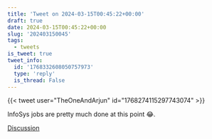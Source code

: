 ```yaml
---
title: 'Tweet on 2024-03-15T00:45:22+00:00'
draft: true
date: 2024-03-15T00:45:22+00:00
slug: '202403150045'
tags:
  - tweets
is_tweet: true
tweet_info:
  id: '1768332608050757973'
  type: 'reply'
  is_thread: False
---
```




{{< tweet user="TheOneAndArjun" id="1768274115297743074" >}}

InfoSys jobs are pretty much done at this point 😂.

[Discussion](https://x.com/sytelus/status/1768332608050757973)

